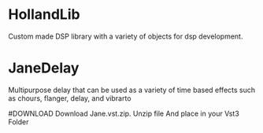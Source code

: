 # HollandLib 
Custom made DSP library with a variety of objects for dsp development.

# JaneDelay 
Multipurpose delay that can be used as a variety of time based effects such as chours, flanger, delay, and vibrarto 

#DOWNLOAD
Download Jane.vst.zip.
Unzip file
And place in your Vst3 Folder

